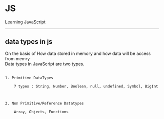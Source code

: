 # JS
Learning JavaScript

<hr/>

## data types in js

On the basis of How data stored in memory and how data will be access from memry <br/>
Data types in JavaScript are two types. <br/><br/>
```
1. Primitive DataTypes

    7 types : String, Number, Boolean, null, undefined, Symbol, BigInt



2. Non Primitive/Reference Datatypes

    Array, Objects, Functions
    
 ```
